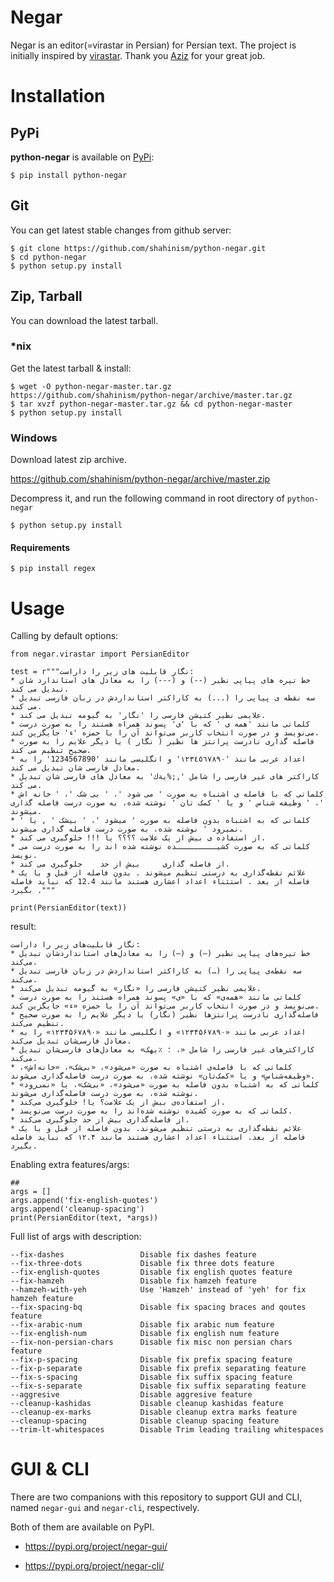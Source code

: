 ﻿Negar
======

Negar is an editor(=virastar in Persian) for Persian text. The project is initially inspired by [virastar](https://github.com/aziz/virastar/blob/master/lib/virastar.rb). Thank you [Aziz](https://github.com/aziz) for your great job.

Installation
==============

## PyPi

**python-negar** is available on [PyPi](http://pypi.python.org/pypi/python-negar):

    $ pip install python-negar

## Git

You can get latest stable changes from github server:

    $ git clone https://github.com/shahinism/python-negar.git
    $ cd python-negar
    $ python setup.py install

## Zip, Tarball

You can download the latest tarball.

### *nix

Get the latest tarball & install:

    $ wget -O python-negar-master.tar.gz https://github.com/shahinism/python-negar/archive/master.tar.gz
    $ tar xvzf python-negar-master.tar.gz && cd python-negar-master
    $ python setup.py install

### Windows

Download latest zip archive.

https://github.com/shahinism/python-negar/archive/master.zip

Decompress it, and run the following command in root directory of `python-negar`

    $ python setup.py install

#### Requirements

    $ pip install regex

Usage
======

Calling by default options:

    from negar.virastar import PersianEditor

    test = r"""نگار قابلیت های زیر را داراست:
    * خط تیره های پیاپی نظیر (--) و (---) را به معادل های استاندارد شان تبدیل می کند.
    * سه نقطه ی پیاپی را (...) به کاراکتر استانداردش در زبان فارسی تبدیل می کند.
    * علایمی نظیر کتیشن فارسی را 'نگار' به گیومه تبدیل می کند.
    * کلماتی مانند 'همه ی ' که با 'ی' پسوند همراه هستند را به صورت درست می‌نویسد و در صورت انتخاب کاربر می‌تواند آن را با حمزه 'ء' جایگزین کند.
    * فاصله گذاری نادرست پرانتز ها نظیر ( نگار ) یا دیگر علایم را به صورت صحیح تنظیم می کند.
    * اعداد عربی مانند '١٢٣٤٥٦٧٨٩٠' و انگلیسی مانند '1234567890' را به معادل فارسی شان تبدیل می کند.
    * کاراکتر های غیر فارسی را شامل ',;%يةك' به معادل های فارسی شان تبدیل می کند.
    * کلماتی که با فاصله ی اشتباه به صورت ' می شود '، ' بی شک '، ' خانه اش '، ' وظیفه شناس ' و یا ' کمک تان ' نوشته شده‌، به صورت درست فاصله گذاری میشوند.
    * کلماتی که به اشتباه بدون فاصله به صورت ' میشود '، ' بیشک ' , یا ' نمیرود ' نوشته شده‌، به صورت درست فاصله گذاری میشوند.
    * از استفاده ی بیش از یک علامت ؟؟؟؟ یا !!! جلوگیری می کند.
    * کلماتی که به صورت کشیـــــــــده نوشته شده اند را به صورت درست می نویسد.
    * از فاصله گذاری     بیش از حد    جلوگیری می کند.
    * علائم نقطه‌گذاری به درستی تنظیم میشوند . بدون فاصله از قبل و با یک فاصله از بعد . استثناء اعداد اعشاری هستند مانند 12.4 که نباید فاصله بگیرد ."""

    print(PersianEditor(text))

result:

    نگار قابلیت‌های زیر را داراست:
    * خط تیره‌های پیاپی نظیر (–) و (—) را به معادل‌های استانداردشان تبدیل می‌کند.
    * سه نقطه‌ی پیاپی را (…) به کاراکتر استانداردش در زبان فارسی تبدیل می‌کند.
    * علایمی نظیر کتیشن فارسی را «نگار» به گیومه تبدیل می‌کند.
    * کلماتی مانند «همه‌ی» که با «ی» پسوند همراه هستند را به صورت درست می‌نویسد و در صورت انتخاب کاربر می‌تواند آن را با حمزه «ء» جایگزین کند.
    * فاصله‌گذاری نادرست پرانتزها نظیر (نگار) یا دیگر علایم را به صورت صحیح تنظیم می‌کند.
    * اعداد عربی مانند «۱۲۳۴۵۶۷۸۹۰» و انگلیسی مانند «۱۲۳۴۵۶۷۸۹۰» را به معادل فارسی‌شان تبدیل می‌کند.
    * کاراکترهای غیر فارسی را شامل «، ؛ ٪یهک» به معادل‌های فارسی‌شان تبدیل می‌کند.
    * کلماتی که با فاصله‌ی اشتباه به صورت «می‌شود»، «بی‌شک»، «خانه‌اش»، «وظیفه‌شناس» و یا «کمک‌تان» نوشته شده، به صورت درست فاصله‌گذاری می‌شوند.
    * کلماتی که به اشتباه بدون فاصله به صورت «می‌شود»، «بی‌شک»، یا «نمی‌رود» نوشته شده، به صورت درست فاصله‌گذاری می‌شوند.
    * از استفاده‌ی بیش از یک علامت؟ یا! جلوگیری می‌کند.
    * کلماتی که به صورت کشیده نوشته شده‌اند را به صورت درست می‌نویسد.
    * از فاصله‌گذاری بیش از حد جلوگیری می‌کند.
    * علائم نقطه‌گذاری به درستی تنظیم می‌شوند. بدون فاصله از قبل و با یک فاصله از بعد. استثناء اعداد اعشاری هستند مانند ۱۲.۴ که نباید فاصله بگیرد.

Enabling extra features/args:

    ##
    args = []
    args.append('fix-english-quotes')
    args.append('cleanup-spacing')
    print(PersianEditor(text, *args))


Full list of args with description:

    --fix-dashes                 Disable fix dashes feature
    --fix-three-dots             Disable fix three dots feature
    --fix-english-quotes         Disable fix english quotes feature
    --fix-hamzeh                 Disable fix hamzeh feature
    --hamzeh-with-yeh            Use 'Hamzeh' instead of 'yeh' for fix hamzeh feature
    --fix-spacing-bq             Disable fix spacing braces and qoutes feature
    --fix-arabic-num             Disable fix arabic num feature
    --fix-english-num            Disable fix english num feature
    --fix-non-persian-chars      Disable fix misc non persian chars feature
    --fix-p-spacing              Disable fix prefix spacing feature
    --fix-p-separate             Disable fix prefix separating feature
    --fix-s-spacing              Disable fix suffix spacing feature
    --fix-s-separate             Disable fix suffix separating feature
    --aggresive                  Disable aggresive feature
    --cleanup-kashidas           Disable cleanup kashidas feature
    --cleanup-ex-marks           Disable cleanup extra marks feature
    --cleanup-spacing            Disable cleanup spacing feature
    --trim-lt-whitespaces        Disable Trim leading trailing whitespaces

GUI & CLI
======
There are two companions with this repository to support GUI and CLI, named `negar-gui` and `negar-cli`, respectively.

Both of them are available on PyPI. 

* https://pypi.org/project/negar-gui/

* https://pypi.org/project/negar-cli/

